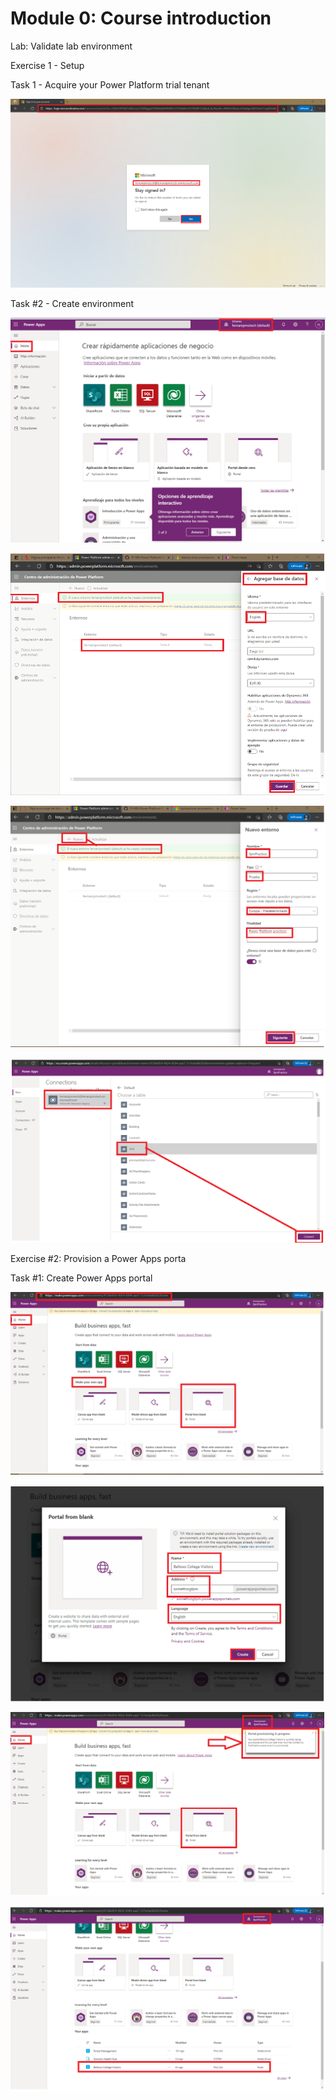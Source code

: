 # Module 0: Course introduction

Lab: Validate lab environment

Exercise 1 - Setup

Task 1 - Acquire your Power Platform trial tenant

![0-1a_Provision_Power_Apps_Portal_01](Evidencia/0-1a_Provision_Power_Apps_Portal_01.png)

Task #2 - Create environment

![0-1b_Provision_Power_Apps_Portal_01](Evidencia/0-1b_Provision_Power_Apps_Portal_01.png)

![0-1b_Provision_Power_Apps_Portal_02](Evidencia/0-1b_Provision_Power_Apps_Portal_02.png)

![0-1b_Provision_Power_Apps_Portal_03](Evidencia/0-1b_Provision_Power_Apps_Portal_03.png)

![3-1_Create_Canvas_App_04](Evidencia/3-1_Create_Canvas_App_04.png)

Exercise #2: Provision a Power Apps porta

Task #1: Create Power Apps portal

![0-2_Provision_Power_Apps_Portal_01](Evidencia\0-2_Provision_Power_Apps_Portal_01.png)

![0-2_Provision_Power_Apps_Portal_02](Evidencia\0-2_Provision_Power_Apps_Portal_02.png)

![0-2_Provision_Power_Apps_Portal_03](Evidencia/0-2_Provision_Power_Apps_Portal_03.png)

![0-2_Provision_Power_Apps_Portal_04](Evidencia\0-2_Provision_Power_Apps_Portal_04.png)
